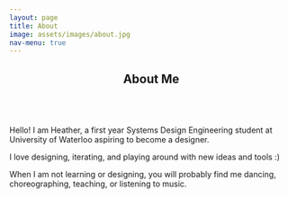 ```yaml
---
layout: page
title: About
image: assets/images/about.jpg
nav-menu: true
---
```


<!-- Main -->
<div id="main" class="alt">

<!-- One -->
<section id="one">
	<div class="inner">
		<header class="major">
			<h1>About Me</h1>
		</header>

<!-- Content -->
<div class="row">
	<div class="6u 12u$(small)">
		<span class="image fit"><img src="{% link assets/images/me.png %}" alt="" /></span>
	</div>
	<div class="6u$ 12u$(small)">
		<p><span class="image left"><img src="{% link assets/images/me.png %}" alt="" /></span>Hello! I am Heather, a first year Systems Design Engineering student at University of Waterloo aspiring to become a designer.</p>
		<p>I love designing, iterating, and playing around with new ideas and tools :)</p>
		<p>When I am not learning or designing, you will probably find me dancing, choreographing, teaching, or listening to music.</p>
	</div>
</div>
